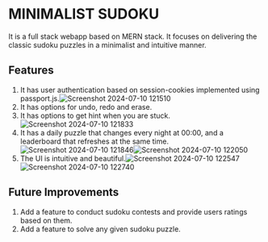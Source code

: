 # MINIMALIST SUDOKU
It is a full stack webapp based on MERN stack. It focuses on delivering the classic sudoku puzzles in a minimalist
and intuitive manner.

## Features 
1. It has user authentication based on session-cookies implemented using passport.js.![Screenshot 2024-07-10 121510](https://github.com/Vaibhav-Anurag/SUDOKU/assets/113437232/9eb3b042-abb9-429f-9f03-f908d9985c73)
2. It has options for undo, redo and erase.
3. It has options to get hint when you are stuck.![Screenshot 2024-07-10 121833](https://github.com/Vaibhav-Anurag/SUDOKU/assets/113437232/6bce1f21-c70a-401a-8f8a-e158bdf211b7)
4. It has a daily puzzle that changes every night at 00:00, and a leaderboard that refreshes at the same time.![Screenshot 2024-07-10 121846](https://github.com/Vaibhav-Anurag/SUDOKU/assets/113437232/e3ce6fc3-06b4-4bf8-a713-29a9b38c67ce)![Screenshot 2024-07-10 122050](https://github.com/Vaibhav-Anurag/SUDOKU/assets/113437232/cb64ac2e-342e-47ad-bf33-09bb4e4b695c)
5. The UI is intuitive and beautiful.![Screenshot 2024-07-10 122547](https://github.com/Vaibhav-Anurag/SUDOKU/assets/113437232/bb96ea84-03e8-40a8-86d9-a78a8a5e7bf8)
![Screenshot 2024-07-10 122740](https://github.com/Vaibhav-Anurag/SUDOKU/assets/113437232/c74294d3-b639-406a-8449-3a6a79afbd79)

## Future Improvements
1. Add a feature to conduct sudoku contests and provide users ratings based on them.
2. Add a feature to solve any given sudoku puzzle.
   
